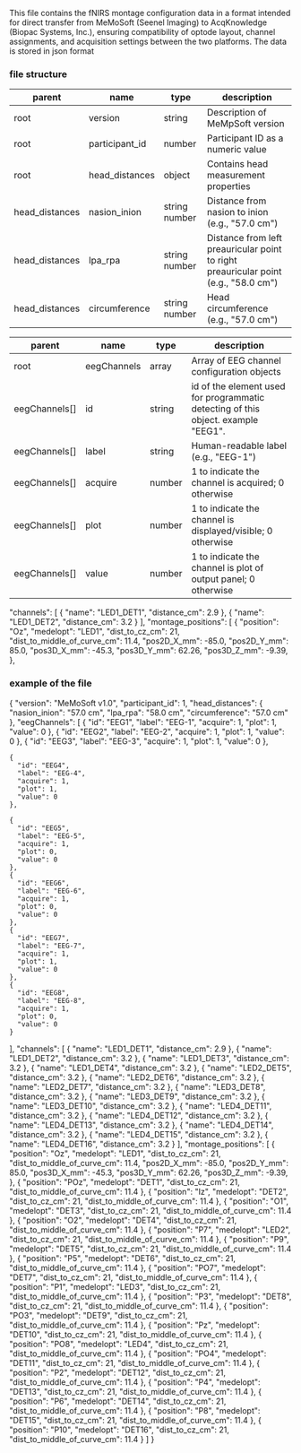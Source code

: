 This file contains the fNIRS montage configuration data in a format intended for direct transfer from MeMoSoft (Seenel Imaging) to AcqKnowledge (Biopac Systems, Inc.), ensuring compatibility of optode layout, channel assignments, and acquisition settings between the two platforms.
The data is stored in json format

### file structure ###

|parent|name|type|description|
|---|---|---|---|
|root|version|string|Description of MeMpSoft version|
|root|participant_id|number|Participant ID as a numeric value|
|root|head_distances|object|Contains head measurement properties|
|head_distances|nasion_inion|string number|Distance from nasion to inion (e.g., "57.0 cm")|
|head_distances|lpa_rpa|string number|Distance from left preauricular point to right preauricular point (e.g., "58.0 cm")|
|head_distances|circumference|string number|Head circumference (e.g., "57.0 cm")|

|parent|name|type|description|
|---|---|---|---|
|root|eegChannels|array|Array of EEG channel configuration objects|
|eegChannels[]|id|string|id of the element used for programmatic detecting of this object. example "EEG1".
|eegChannels[]|label|string|Human-readable label (e.g., "EEG-1")
|eegChannels[]|acquire|number|1 to indicate the channel is acquired; 0 otherwise| 
|eegChannels[]|plot|number|1 to indicate the channel is displayed/visible; 0 otherwise|
|eegChannels[]|value|number|1 to indicate the channel is plot of output panel; 0 otherwise|

  

  "channels": [
    { "name": "LED1_DET1", "distance_cm": 2.9 },
    { "name": "LED1_DET2", "distance_cm": 3.2 }
    ],
      "montage_positions": [
    {
      "position": "Oz",
      "medelopt": "LED1",
      "dist_to_cz_cm": 21,
      "dist_to_middle_of_curve_cm": 11.4,
	  "pos2D_X_mm": -85.0,
	  "pos2D_Y_mm": 85.0,
	  "pos3D_X_mm": -45.3,
	  "pos3D_Y_mm": 62.26,
	  "pos3D_Z_mm": -9.39,
    },


### example of the file ###
{
  "version": "MeMoSoft v1.0",
  "participant_id": 1,
  "head_distances": {
    "nasion_inion": "57.0 cm",
    "lpa_rpa": "58.0 cm",
    "circumference": "57.0 cm"
  },
  "eegChannels": [
    {
      "id": "EEG1", 
      "label": "EEG-1", 
      "acquire": 1, 
      "plot": 1, 
      "value": 0
    },
    {
      "id": "EEG2", 
      "label": "EEG-2", 
      "acquire": 1, 
      "plot": 1, 
      "value": 0
    },
    {
      "id": "EEG3", 
      "label": "EEG-3", 
      "acquire": 1, 
      "plot": 1, 
      "value": 0
    },

    {
      "id": "EEG4", 
      "label": "EEG-4", 
      "acquire": 1, 
      "plot": 1, 
      "value": 0
    },

    {
      "id": "EEG5", 
      "label": "EEG-5", 
      "acquire": 1, 
      "plot": 0, 
      "value": 0
    },
    {
      "id": "EEG6", 
      "label": "EEG-6", 
      "acquire": 1, 
      "plot": 0, 
      "value": 0
    },
    {
      "id": "EEG7", 
      "label": "EEG-7", 
      "acquire": 1, 
      "plot": 1, 
      "value": 0
    },
    {
      "id": "EEG8", 
      "label": "EEG-8", 
      "acquire": 1, 
      "plot": 0, 
      "value": 0
    }
  ],
  "channels": [
    { "name": "LED1_DET1", "distance_cm": 2.9 },
    { "name": "LED1_DET2", "distance_cm": 3.2 },
    { "name": "LED1_DET3", "distance_cm": 3.2 },
    { "name": "LED1_DET4", "distance_cm": 3.2 },
    { "name": "LED2_DET5", "distance_cm": 3.2 },
    { "name": "LED2_DET6", "distance_cm": 3.2 },
    { "name": "LED2_DET7", "distance_cm": 3.2 },
    { "name": "LED3_DET8", "distance_cm": 3.2 },
    { "name": "LED3_DET9", "distance_cm": 3.2 },
    { "name": "LED3_DET10", "distance_cm": 3.2 },
    { "name": "LED4_DET11", "distance_cm": 3.2 },
    { "name": "LED4_DET12", "distance_cm": 3.2 },
    { "name": "LED4_DET13", "distance_cm": 3.2 },
    { "name": "LED4_DET14", "distance_cm": 3.2 },
    { "name": "LED4_DET15", "distance_cm": 3.2 },
    { "name": "LED4_DET16", "distance_cm": 3.2 }
  ],
  "montage_positions": [
    {
      "position": "Oz",
      "medelopt": "LED1",
      "dist_to_cz_cm": 21,
      "dist_to_middle_of_curve_cm": 11.4,
	  "pos2D_X_mm": -85.0,
	  "pos2D_Y_mm": 85.0,
	  "pos3D_X_mm": -45.3,
	  "pos3D_Y_mm": 62.26,
	  "pos3D_Z_mm": -9.39,
    },
    {
      "position": "POz",
      "medelopt": "DET1",
      "dist_to_cz_cm": 21,
      "dist_to_middle_of_curve_cm": 11.4
    },
    {
      "position": "Iz",
      "medelopt": "DET2",
      "dist_to_cz_cm": 21,
      "dist_to_middle_of_curve_cm": 11.4
    },
    {
      "position": "O1",
      "medelopt": "DET3",
      "dist_to_cz_cm": 21,
      "dist_to_middle_of_curve_cm": 11.4
    },
    {
      "position": "O2",
      "medelopt": "DET4",
      "dist_to_cz_cm": 21,
      "dist_to_middle_of_curve_cm": 11.4
    },
    {
      "position": "P7",
      "medelopt": "LED2",
      "dist_to_cz_cm": 21,
      "dist_to_middle_of_curve_cm": 11.4
    },
    {
      "position": "P9",
      "medelopt": "DET5",
      "dist_to_cz_cm": 21,
      "dist_to_middle_of_curve_cm": 11.4
    },
    {
      "position": "P5",
      "medelopt": "DET6",
      "dist_to_cz_cm": 21,
      "dist_to_middle_of_curve_cm": 11.4
    },
    {
      "position": "PO7",
      "medelopt": "DET7",
      "dist_to_cz_cm": 21,
      "dist_to_middle_of_curve_cm": 11.4
    },
    {
      "position": "P1",
      "medelopt": "LED3",
      "dist_to_cz_cm": 21,
      "dist_to_middle_of_curve_cm": 11.4
    },
    {
      "position": "P3",
      "medelopt": "DET8",
      "dist_to_cz_cm": 21,
      "dist_to_middle_of_curve_cm": 11.4
    },
    {
      "position": "PO3",
      "medelopt": "DET9",
      "dist_to_cz_cm": 21,
      "dist_to_middle_of_curve_cm": 11.4
    },
    {
      "position": "Pz",
      "medelopt": "DET10",
      "dist_to_cz_cm": 21,
      "dist_to_middle_of_curve_cm": 11.4
    },
    {
      "position": "PO8",
      "medelopt": "LED4",
      "dist_to_cz_cm": 21,
      "dist_to_middle_of_curve_cm": 11.4
    },
    {
      "position": "PO4",
      "medelopt": "DET11",
      "dist_to_cz_cm": 21,
      "dist_to_middle_of_curve_cm": 11.4
    },
    {
      "position": "P2",
      "medelopt": "DET12",
      "dist_to_cz_cm": 21,
      "dist_to_middle_of_curve_cm": 11.4
    },
    {
      "position": "P4",
      "medelopt": "DET13",
      "dist_to_cz_cm": 21,
      "dist_to_middle_of_curve_cm": 11.4
    },
    {
      "position": "P6",
      "medelopt": "DET14",
      "dist_to_cz_cm": 21,
      "dist_to_middle_of_curve_cm": 11.4
    },
    {
      "position": "P8",
      "medelopt": "DET15",
      "dist_to_cz_cm": 21,
      "dist_to_middle_of_curve_cm": 11.4
    },
    {
      "position": "P10",
      "medelopt": "DET16",
      "dist_to_cz_cm": 21,
      "dist_to_middle_of_curve_cm": 11.4
    }
  ]
}
    
